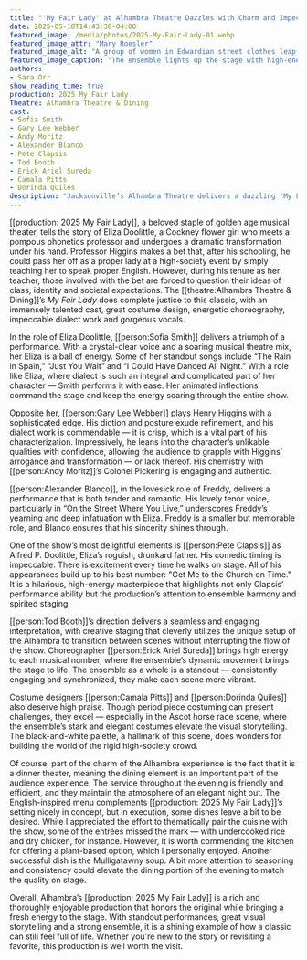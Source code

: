 ```yaml
---
title: "'My Fair Lady' at Alhambra Theatre Dazzles with Charm and Impeccable Talent"
date: 2025-05-18T14:43:38-04:00
featured_image: /media/photos/2025-My-Fair-Lady-01.webp
featured_image_attr: "Mary Roesler"
featured_image_alt: "A group of women in Edwardian street clothes leap with arms raised in front of the Royal Opera House set during a lively ensemble number in 'My Fair Lady.'"
featured_image_caption: "The ensemble lights up the stage with high-energy choreography and vibrant Edwardian costumes in *My Fair Lady* at Alhambra Theatre & Dining."
authors: 
- Sara Orr
show_reading_time: true
production: 2025 My Fair Lady
Theatre: Alhambra Theatre & Dining
cast: 
- Sofia Smith
- Gary Lee Webber
- Andy Moritz
- Alexander Blanco
- Pete Clapsis
- Tod Booth
- Erick Ariel Sureda
- Camala Pitts
- Dorinda Quiles
description: "Jacksonville’s Alhambra Theatre delivers a dazzling 'My Fair Lady' production with top-notch vocals, elegant costumes and unforgettable musical theater magic."
---
```

[[production: 2025 My Fair Lady]], a beloved staple of golden age musical theater, tells the story of Eliza Doolittle, a Cockney flower girl who meets a pompous phonetics professor and undergoes a dramatic transformation under his hand. Professor Higgins makes a bet that, after his schooling, he could pass her off as a proper lady at a high-society event by simply teaching her to speak proper English. However, during his tenure as her teacher, those involved with the bet are forced to question their ideas of class, identity and societal expectations. The [[theatre:Alhambra Theatre & Dining]]’s *My Fair Lady* does complete justice to this classic, with an immensely talented cast, great costume design, energetic choreography, impeccable dialect work and gorgeous vocals.

In the role of Eliza Doolittle, [[person:Sofia Smith]] delivers a triumph of a performance. With a crystal-clear voice and a soaring musical theatre mix, her Eliza is a ball of energy. Some of her standout songs include “The Rain in Spain,” “Just You Wait” and “I Could Have Danced All Night.” With a role like Eliza, where dialect is such an integral and complicated part of her character — Smith performs it with ease. Her animated inflections command the stage and keep the energy soaring through the entire show.

Opposite her, [[person:Gary Lee Webber]] plays Henry Higgins with a sophisticated edge. His diction and posture exude refinement, and his dialect work is commendable — it is crisp, which is a vital part of his characterization. Impressively, he leans into the character’s unlikable qualities with confidence, allowing the audience to grapple with Higgins’ arrogance and transformation — or lack thereof. His chemistry with [[person:Andy Moritz]]’s Colonel Pickering is engaging and authentic.

[[person:Alexander Blanco]], in the lovesick role of Freddy, delivers a performance that is both tender and romantic. His lovely tenor voice, particularly in “On the Street Where You Live,” underscores Freddy’s yearning and deep infatuation with Eliza. Freddy is a smaller but memorable role, and Blanco ensures that his sincerity shines through.

One of the show’s most delightful elements is [[person:Pete Clapsis]] as Alfred P. Doolittle, Eliza’s roguish, drunkard father. His comedic timing is impeccable. There is excitement every time he walks on stage. All of his appearances build up to his best number: "Get Me to the Church on Time." It is a hilarious, high-energy masterpiece that highlights not only Clapsis’ performance ability but the production’s attention to ensemble harmony and spirited staging.

[[person:Tod Booth]]’s direction delivers a seamless and engaging interpretation, with creative staging that cleverly utilizes the unique setup of the Alhambra to transition between scenes without interrupting the flow of the show. Choreographer [[person:Erick Ariel Sureda]] brings high energy to each musical number, where the ensemble’s dynamic movement brings the stage to life. The ensemble as a whole is a standout — consistently engaging and synchronized, they make each scene more vibrant.

Costume designers [[person:Camala Pitts]] and [[person:Dorinda Quiles]] also deserve high praise. Though period piece costuming can present challenges, they excel — especially in the Ascot horse race scene, where the ensemble’s stark and elegant costumes elevate the visual storytelling. The black-and-white palette, a hallmark of this scene, does wonders for building the world of the rigid high-society crowd.

Of course, part of the charm of the Alhambra experience is the fact that it is a dinner theater, meaning the dining element is an important part of the audience experience. The service throughout the evening is friendly and efficient, and they maintain the atmosphere of an elegant night out. The English-inspired menu complements [[production: 2025 My Fair Lady]]’s setting nicely in concept, but in execution, some dishes leave a bit to be desired. While I appreciated the effort to thematically pair the cuisine with the show, some of the entrées missed the mark — with undercooked rice and dry chicken, for instance. However, it is worth commending the kitchen for offering a plant-based option, which I personally enjoyed. Another successful dish is the Mulligatawny soup. A bit more attention to seasoning and consistency could elevate the dining portion of the evening to match the quality on stage.

Overall, Alhambra’s [[production: 2025 My Fair Lady]] is a rich and thoroughly enjoyable production that honors the original while bringing a fresh energy to the stage. With standout performances, great visual storytelling and a strong ensemble, it is a shining example of how a classic can still feel full of life. Whether you're new to the story or revisiting a favorite, this production is well worth the visit.